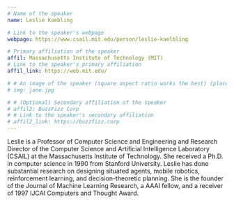 ```yaml
---
# Name of the speaker
name: Leslie Kaebling

# Link to the speaker's webpage
webpage: https://www.csail.mit.edu/person/leslie-kaelbling

# Primary affiliation of the speaker
affil: Massachusetts Institute of Technology (MIT)
# Link to the speaker's primary affiliation
affil_link: https://web.mit.edu/

# # An image of the speaker (square aspect ratio works the best) (place in the `assets/img/speakers` directory)
# img: jane.jpg

# # (Optional) Secondary affiliation of the speaker
# affil2: BuzzFizz Corp
# # Link to the speaker's secondary affiliation 
# affil2_link: https://buzzfizz.corp
---
```


<!-- Whatever you write below will show up as the speaker's bio -->

Leslie is a Professor of Computer Science and Engineering and Research Director of the Computer Science and Artificial Intelligence Laboratory (CSAIL) at the Massachusetts Institute of Technology. She received a Ph.D. in computer science in 1990 from Stanford University. Leslie has done substantial research on designing situated agents, mobile robotics, reinforcement learning, and decision-theoretic planning. She is the founder of the Journal of Machine Learning Research, a AAAI fellow, and a receiver of 1997 IJCAI Computers and Thought Award.